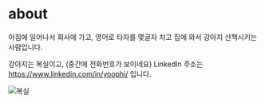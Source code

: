 # about

아침에 일어나서 회사에 가고, 영어로 타자를 몇글자 치고 집에 와서 강아지 산책시키는 사람입니다.

강아지는 복실이고, (중간에 전화번호가 보이네요)
LinkedIn 주소는 <https://www.linkedin.com/in/yoophi/> 입니다.

![복실](/images/boksil/IMG_7710.jpg)
